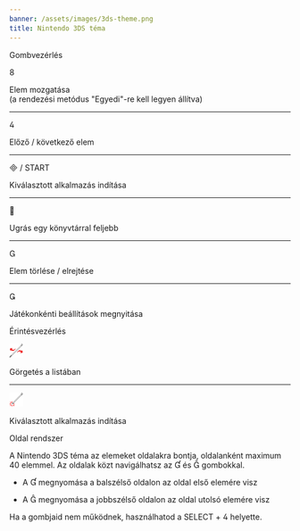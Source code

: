 ```yaml
---
banner: /assets/images/3ds-theme.png
title: Nintendo 3DS téma
---
```


<div id="button-controls" class="section-title">Gombvezérlés</div>
<div class="section-body">
    <div class="button-action-group">
        <p class="button-action button">&#xE079;</p>
        <p class="button-action-text">Elem mozgatása<br>(a rendezési metódus "Egyedi"-re kell legyen állítva)</p>
    </div>
    <hr>
    <div class="button-action-group">
        <p class="button-action button">&#xE07E;</p>
        <p class="button-action-text">Előző / következő elem</p>
    </div>
    <hr>
    <div class="button-action-group">
        <p class="button-action"><span class="button">&#xE000; /</span> START</p>
        <p class="button-action-text">Kiválasztott alkalmazás indítása</p>
    </div>
    <hr>
    <div class="button-action-group">
        <p class="button-action button">&#xE001;</p>
        <p class="button-action-text">Ugrás egy könyvtárral feljebb</p>
    </div>
    <hr>
    <div class="button-action-group">
        <p class="button-action button">&#xE002;</p>
        <p class="button-action-text">Elem törlése / elrejtése</p>
    </div>
    <hr>
    <div class="button-action-group">
        <p class="button-action button">&#xE003;</p>
        <p class="button-action-text">Játékonkénti beállítások megnyitása</p>
    </div>
</div>

<div id="touch-controls" class="section-title">Érintésvezérlés</div>
<div class="section-body">
    <div class="button-action-group">
        <p class="button-action"><img src="/assets/images/left-right.png"></p>
        <p class="button-action-text">Görgetés a listában</p>
    </div>
    <hr>
    <div class="button-action-group">
        <p class="button-action"><img src="/assets/images/tap.png"></p>
        <p class="button-action-text">Kiválasztott alkalmazás indítása</p>
    </div>
    <!-- <hr>
    <div>
        <p>
            If the Sort Method is set to "Custom", you can drag the icon up to move it.
        </p>
    </div> -->
</div>

<div id="page-system" class="section-title">Oldal rendszer</div>
<div class="section-body">
    <p>
        A Nintendo 3DS téma az elemeket oldalakra bontja, oldalanként maximum 40 elemmel. Az oldalak közt navigálhatsz az &#xE004; és &#xE005; gombokkal.
    </p>
    <ul>
        <li><p>A &#xE004; megnyomása a balszélső oldalon az oldal első elemére visz</p></li>
        <li><p>A &#xE005; megnyomása a jobbszélső oldalon az oldal utolsó elemére visz</p></li>
    </ul>
    <p>
        Ha a gombjaid nem működnek, használhatod a SELECT + &#xE07E; helyette.
    </p>
</div>
